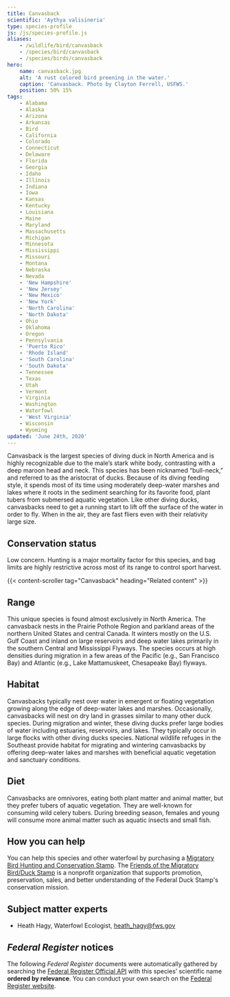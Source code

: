 ```yaml
---
title: Canvasback
scientific: 'Aythya valisineria'
type: species-profile
js: /js/species-profile.js
aliases:
    - /wildlife/bird/canvasback
    - /species/bird/canvasback
    - /species/birds/canvasback
hero:
    name: canvasback.jpg
    alt: 'A rust colored bird preening in the water.'
    caption: 'Canvasback. Photo by Clayton Ferrell, USFWS.'
    position: 50% 15%
tags:
    - Alabama
    - Alaska
    - Arizona
    - Arkansas
    - Bird
    - California
    - Colorado
    - Connecticut
    - Delaware
    - Florida
    - Georgia
    - Idaho
    - Illinois
    - Indiana
    - Iowa
    - Kansas
    - Kentucky
    - Louisiana
    - Maine
    - Maryland
    - Massachusetts
    - Michigan
    - Minnesota
    - Mississippi
    - Missouri
    - Montana
    - Nebraska
    - Nevada
    - 'New Hampshire'
    - 'New Jersey'
    - 'New Mexico'
    - 'New York'
    - 'North Carolina'
    - 'North Dakota'
    - Ohio
    - Oklahoma
    - Oregon
    - Pennsylvania
    - 'Puerto Rico'
    - 'Rhode Island'
    - 'South Carolina'
    - 'South Dakota'
    - Tennessee
    - Texas
    - Utah
    - Vermont
    - Virginia
    - Washington
    - Waterfowl
    - 'West Virginia'
    - Wisconsin
    - Wyoming
updated: 'June 24th, 2020'
---
```


Canvasback is the largest species of diving duck in North America and is highly recognizable due to the male’s stark white body, contrasting with a deep maroon head and neck. This species has been nicknamed “bull-neck,” and referred to as the aristocrat of ducks. Because of its diving feeding style, it spends most of its time using moderately deep-water marshes and lakes where it roots in the sediment searching for its favorite food, plant tubers from submersed aquatic vegetation. Like other diving ducks, canvasbacks need to get a running start to lift off the surface of the water in order to fly. When in the air, they are fast fliers even with their relativity large size.

## Conservation status

Low concern. Hunting is a major mortality factor for this species, and bag limits are highly restrictive across most of its range to control sport harvest.

{{< content-scroller tag="Canvasback" heading="Related content" >}}

## Range

This unique species is found almost exclusively in North America. The canvasback nests in the Prairie Pothole Region and parkland areas of the northern United States and central Canada. It winters mostly on the U.S. Gulf Coast and inland on large reservoirs and deep water lakes primarily in the southern Central and Mississippi Flyways. The species occurs at high densities during migration in a few areas of the Pacific (e.g., San Francisco Bay) and Atlantic (e.g., Lake Mattamuskeet, Chesapeake Bay) flyways.

## Habitat

Canvasbacks typically nest over water in emergent or floating vegetation growing along the edge of deep-water lakes and marshes. Occasionally, canvasbacks will nest on dry land in grasses similar to many other duck species. During migration and winter, these diving ducks prefer large bodies of water including estuaries, reservoirs, and lakes. They typically occur in large flocks with other diving ducks species. National wildlife refuges in the Southeast provide habitat for migrating and wintering canvasbacks by offering deep-water lakes and marshes with beneficial aquatic vegetation and sanctuary conditions.

## Diet

Canvasbacks are omnivores, eating both plant matter and animal matter, but they prefer tubers of aquatic vegetation. They are well-known for consuming wild celery tubers. During breeding season, females and young will consume more animal matter such as aquatic insects and small fish.

## How you can help

You can help this species and other waterfowl by purchasing a [Migratory Bird Hunting and Conservation Stamp](https://www.fws.gov/birds/get-involved/duck-stamp.php). The [Friends of the Migratory Bird/Duck Stamp](http://www.friendsofthestamp.org/) is a nonprofit organization that supports promotion, preservation, sales, and better understanding of the Federal Duck Stamp's conservation mission.

## Subject matter experts

- Heath Hagy, Waterfowl Ecologist, [heath_hagy@fws.gov](mailto:heath_hagy@fws.gov)

## *Federal Register* notices

The following *Federal Register* documents were automatically gathered by searching the [Federal Register Official API](https://www.federalregister.gov/blog/learn/developers) with this species’ scientific name **ordered by relevance**. You can conduct your own search on the [Federal Register website](https://www.federalregister.gov/articles/search).